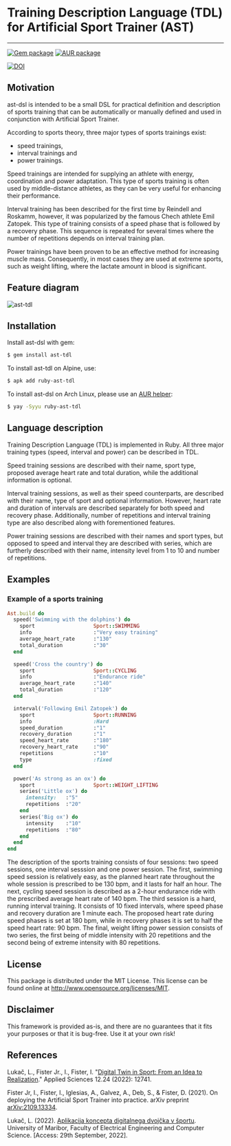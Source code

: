 # Training Description Language (TDL) for Artificial Sport Trainer (AST)

---

[![Gem package](https://img.shields.io/gem/v/ast-tdl?color=blue)](https://rubygems.org/gems/ast-tdl)
[![AUR package](https://img.shields.io/aur/version/ruby-ast-tdl?color=blue&label=Arch%20Linux&logo=arch-linux)](https://aur.archlinux.org/packages/ruby-ast-tdl)

[![DOI](https://img.shields.io/badge/DOI-10.3390/app122412741-blue)](https://doi.org/10.3390/app122412741)

## Motivation
ast-dsl is intended to be a small DSL for practical definition and description of sports training that can be automatically or manually defined and used in conjunction with Artificial Sport Trainer.

According to sports theory, three major types of sports trainings exist:
- speed trainings,
- interval trainings and
- power trainings.

Speed trainings are intended for supplying an athlete with energy, coordination and power adaptation. This type of sports training is often used by middle-distance athletes, as they can be very useful for enhancing their performance.

Interval training has been described for the first time by Reindell and Roskamm, however, it was popularized by the famous Chech athlete Emil Zatopek. This type of training consists of a speed phase that is followed by a recovery phase. This sequence is repeated for several times where the number of repetitions depends on interval training plan.

Power trainings have been proven to be an effective method for increasing muscle mass. Consequently, in most cases they are used at extreme sports, such as weight lifting, where the lactate amount in blood is significant.

## Feature diagram
![ast-tdl](https://user-images.githubusercontent.com/73126820/193033601-6c94b328-30a4-4b25-86a3-0fb81cebca3d.png)

## Installation
Install ast-dsl with gem:

```sh
$ gem install ast-tdl
```
To install ast-tdl on Alpine, use:

```sh
$ apk add ruby-ast-tdl
```

To install ast-dsl on Arch Linux, please use an [AUR helper](https://wiki.archlinux.org/title/AUR_helpers):

```sh
$ yay -Syyu ruby-ast-tdl
```

## Language description
Training Description Language (TDL) is implemented in Ruby. All three major training types (speed, interval and power) can be described in TDL.

Speed training sessions are described with their name, sport type, proposed average heart rate and total duration, while the additional information is optional. 

Interval training sessions, as well as their speed counterparts, are described with their name, type of sport and optional information. However, heart rate and duration of intervals are described separately for both speed and recovery phase. Additionally, number of repetitions and interval training type are also described along with forementioned features.

Power training sessions are described with their names and sport types, but opposed to speed and interval they are described with series, which are furtherly described with their name, intensity level from 1 to 10 and number of repetitions. 

## Examples
### Example of a sports training
```ruby
Ast.build do
  speed('Swimming with the dolphins') do
    sport                   Sport::SWIMMING
    info                    :"Very easy training"
    average_heart_rate      :"130"
    total_duration          :"30"
  end

  speed('Cross the country') do
    sport                   Sport::CYCLING
    info                    :"Endurance ride"
    average_heart_rate      :"140"
    total_duration          :"120"
  end

  interval('Following Emil Zatopek') do
    sport                   Sport::RUNNING
    info                    :Hard
    speed_duration          :"1"
    recovery_duration       :"1"
    speed_heart_rate        :"180"
    recovery_heart_rate     :"90"
    repetitions             :"10"
    type                    :fixed
  end

  power('As strong as an ox') do
    sport                   Sport::WEIGHT_LIFTING
    series('Little ox') do
      intensity:   :"5"
      repetitions  :"20"
    end
    series('Big ox') do
      intensity    :"10"
      repetitions  :"80"
    end
  end
end
```
The description of the sports training consists of four sessions: two speed sessions, one interval sesssion and one power session. The first, swimming speed session is relatively easy, as the planned heart rate throughout the whole session is prescribed to be 130 bpm, and it lasts for half an hour. The next, cycling speed session is described as a 2-hour endurance ride with the prescribed average heart rate of 140 bpm. The third session is a hard, running interval training. It consists of 10 fixed intervals, where speed phase and recovery duration are 1 minute each. The proposed heart rate during speed phases is set at 180 bpm, while in recovery phases it is set to half the speed heart rate: 90 bpm. The final, weight lifting power session consists of two series, the first being of middle intensity with 20 repetitions and the second being of extreme intensity with 80 repetitions.

## License
This package is distributed under the MIT License. This license can be found online at <http://www.opensource.org/licenses/MIT>.

## Disclaimer
This framework is provided as-is, and there are no guarantees that it fits your purposes or that it is bug-free. Use it at your own risk!

## References
Lukač, L., Fister Jr., I., Fister, I. "[Digital Twin in Sport: From an Idea to Realization](https://www.mdpi.com/2076-3417/12/24/12741)." Applied Sciences 12.24 (2022): 12741.

Fister Jr, I., Fister, I., Iglesias, A., Galvez, A., Deb, S., & Fister, D. (2021). On deploying the Artificial Sport Trainer into practice. arXiv preprint [arXiv:2109.13334](https://arxiv.org/abs/2109.13334).

Lukač, L. (2022). [Aplikacija koncepta digitalnega dvojčka v športu](https://dk.um.si/IzpisGradiva.php?id=82612). University of Maribor, Faculty of Electrical Engineering and Computer Science. [Access: 29th September, 2022].
